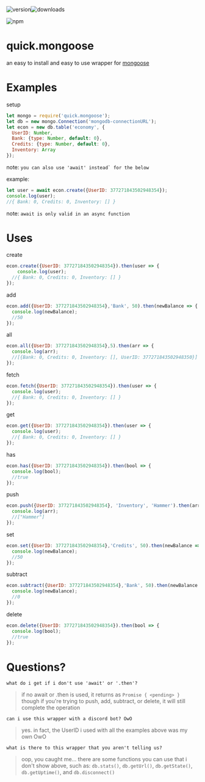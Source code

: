 ![version](https://raster.shields.io/npm/v/quick.mongoose.png)![downloads](https://raster.shields.io/npm/dt/quick.mongoose.png?maxAge=3600)

![npm](https://nodei.co/npm/quick.mongoose.png)

# quick.mongoose

an easy to install and easy to use wrapper for [mongoose](https://npmjs.com/package/mongoose)

# Examples
setup
```js
let mongo = require('quick.mongoose');
let db = new mongo.Connection('mongodb-connectionURL');
let econ = new db.table('economy', {
  UserID: Number,
  Bank: {type: Number, default: 0},
  Credits: {type: Number, default: 0},
  Inventory: Array
});
```
note: ``you can also use 'await' instead` for the below``

example:
```js
let user = await econ.create({UserID: 377271843502948354});
console.log(user);
//{ Bank: 0, Credits: 0, Inventory: [] }
```
note: `await is only valid in an async function`

# Uses

create
```js
econ.create({UserID: 377271843502948354}).then(user => {
    console.log(user);
  //{ Bank: 0, Credits: 0, Inventory: [] }
});
```
add
```js
econ.add({UserID: 377271843502948354},'Bank', 50).then(newBalance => {
  console.log(newBalance);
  //50
});
```
all
```js
econ.all({UserID: 377271843502948354},5).then(arr => {
  console.log(arr);
  //[{Bank: 0, Credits: 0, Inventory: [], UserID: 377271843502948350}]
});
```
fetch
```js
econ.fetch({UserID: 377271843502948354}).then(user => {
  console.log(user);
  //{ Bank: 0, Credits: 0, Inventory: [] }
});
```
get
```js
econ.get({UserID: 377271843502948354}).then(user => {
  console.log(user);
  //{ Bank: 0, Credits: 0, Inventory: [] }
});
```
has
```js
econ.has({UserID: 377271843502948354}).then(bool => {
  console.log(bool);
  //true
});
```
push
```js
econ.push({UserID: 377271843502948354}, 'Inventory', 'Hammer').then(arr => {
  console.log(arr);
  //["Hammer"]
});
```
set
```js
econ.set({UserID: 377271843502948354},'Credits', 50).then(newBalance => {
  console.log(newBalance);
  //50
});
```
subtract
```js
econ.subtract({UserID: 377271843502948354},'Bank', 50).then(newBalance => {
  console.log(newBalance);
  //0
});
```
delete
```js
econ.delete({UserID: 377271843502948354}).then(bool => {
  console.log(bool);
  //true
});
```

# Questions?

`what do i get if i don't use 'await' or '.then'?`
> if no await or .then is used, it returns as
> `Promise { <pending> }`
> though if you're trying to push, add, subtract, or delete, it will still complete the operation

`can i use this wrapper with a discord bot? OwO`
> yes. in fact, the UserID i used with all the examples above was my own
> OwO

`what is there to this wrapper that you aren't telling us?`
> oop, you caught me...
> there are some functions you can use that i don't show above, such as:
> `db.stats()`, `db.getUrl()`, `db.getState()`, `db.getUptime()`, and `db.disconnect()`
